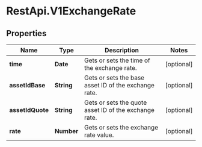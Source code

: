 # RestApi.V1ExchangeRate

## Properties

Name | Type | Description | Notes
------------ | ------------- | ------------- | -------------
**time** | **Date** | Gets or sets the time of the exchange rate. | [optional] 
**assetIdBase** | **String** | Gets or sets the base asset ID of the exchange rate. | [optional] 
**assetIdQuote** | **String** | Gets or sets the quote asset ID of the exchange rate. | [optional] 
**rate** | **Number** | Gets or sets the exchange rate value. | [optional] 


